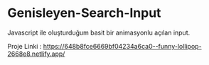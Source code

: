 # Genisleyen-Search-Input
 Javascript ile oluşturduğum basit bir animasyonlu açılan input.

Proje Linki : https://648b8fce6669bf04234a6ca0--funny-lollipop-2668e8.netlify.app/